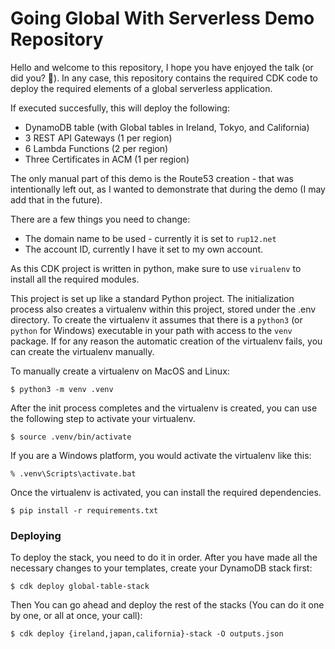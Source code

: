 # Going Global With Serverless Demo Repository

Hello and welcome to this repository, I hope you have enjoyed the talk (or did
you? 🤔). In any case, this repository contains the required CDK code to deploy
the required elements of a global serverless application. 

If executed succesfully, this will deploy the following:
- DynamoDB table (with Global tables in Ireland, Tokyo, and California)
- 3 REST API Gateways (1 per region)
- 6 Lambda Functions (2 per region)
- Three Certificates in ACM (1 per region)

The only manual part of this demo is the Route53 creation - that was
intentionally left out, as I wanted to demonstrate that during the demo (I may
add that in the future). 

There are a few things you need to change:
- The domain name to be used - currently it is set to `rup12.net`
- The account ID, currently I have it set to my own account.

As this CDK project is written in python, make sure to use `virualenv` to
install all the required modules.

This project is set up like a standard Python project.  The initialization
process also creates a virtualenv within this project, stored under the .env
directory.  To create the virtualenv it assumes that there is a `python3`
(or `python` for Windows) executable in your path with access to the `venv`
package. If for any reason the automatic creation of the virtualenv fails,
you can create the virtualenv manually.

To manually create a virtualenv on MacOS and Linux:

```
$ python3 -m venv .venv
```

After the init process completes and the virtualenv is created, you can use the following
step to activate your virtualenv.

```
$ source .venv/bin/activate
```

If you are a Windows platform, you would activate the virtualenv like this:

```
% .venv\Scripts\activate.bat
```

Once the virtualenv is activated, you can install the required dependencies.

```
$ pip install -r requirements.txt
```

### Deploying

To deploy the stack, you need to do it in order. After you have made all the
necessary changes to your templates, create your DynamoDB stack first:

```
$ cdk deploy global-table-stack
```

Then You can go ahead and deploy the rest of the stacks (You can do it one by
one, or all at once, your call):

```
$ cdk deploy {ireland,japan,california}-stack -O outputs.json
```
